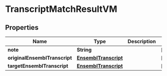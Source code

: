 # TranscriptMatchResultVM

## Properties
Name | Type | Description | Notes
------------ | ------------- | ------------- | -------------
**note** | **String** |  |  [optional]
**originalEnsemblTranscript** | [**EnsemblTranscript**](EnsemblTranscript.md) |  |  [optional]
**targetEnsemblTranscript** | [**EnsemblTranscript**](EnsemblTranscript.md) |  |  [optional]
